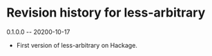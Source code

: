 # Revision history for less-arbitrary

0.1.0.0 -- 20200-10-17

* First version of less-arbitrary on Hackage.
